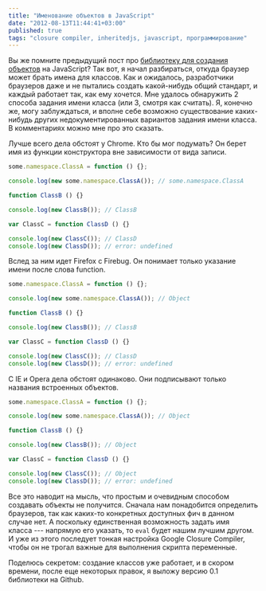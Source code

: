 ```yaml
---
title: "Именование объектов в JavaScript"
date: "2012-08-13T11:44:41+03:00"
published: true
tags: "closure compiler, inheritedjs, javascript, программирование"
---
```


Вы же помните предыдущий пост про [библиотеку для создания объектов](http://dikmax.name/post/jsclass) на JavaScript?
Так вот, я начал разбираться, откуда браузер может брать имена для классов. Как и ожидалось, разработчики браузеров
даже и не пытались создать какой-нибудь общий стандарт, и каждый работает так, как ему хочется. Мне удалось обнаружить
2 способа задания имени класса (или 3, смотря как считать). Я, конечно же, могу заблуждаться, и вполне себе возможно
существование каких-нибудь других недокументированных вариантов задания имени класса. В комментариях можно мне про это
сказать.

Лучше всего дела обстоят у Chrome. Кто бы мог подумать? Он берет имя из функции конструктора вне зависимости
от вида записи.

~~~~~javascript
some.namespace.ClassA = function () {};

console.log(new some.namespace.ClassA()); // some.namespace.ClassA

function ClassB () {}

console.log(new ClassB()); // ClassB

var ClassC = function ClassD () {}

console.log(new ClassC()); // ClassD
console.log(new ClassD()); // error: undefined
~~~~~

Вслед за ним идет Firefox с Firebug. Он понимает только указание имени после слова function. 

~~~~~javascript
some.namespace.ClassA = function () {};

console.log(new some.namespace.ClassA()); // Object

function ClassB () {}

console.log(new ClassB()); // ClassB

var ClassC = function ClassD () {}

console.log(new ClassC()); // ClassD
console.log(new ClassD()); // error: undefined
~~~~~

С IE и Opera дела обстоят одинаково. Они подписывают только названия встроенных объектов. 

~~~~~javascript
some.namespace.ClassA = function () {};

console.log(new some.namespace.ClassA()); // Object

function ClassB () {}

console.log(new ClassB()); // Object

var ClassC = function ClassD () {}

console.log(new ClassC()); // Object
console.log(new ClassD()); // error: undefined
~~~~~

Все это наводит на мысль, что простым и очевидным способом создавать объекты не получится. Сначала нам понадобится
определить браузеров, так как каких-то конкретных доступных фич в данном случае нет. А поскольку единственная
возможность задать имя класса&nbsp;--- напрямую его указать, то `eval` будет нашим лучшим другом. И уже из этого
последует тонкая настройка Google Closure Compiler, чтобы он не трогал важные для выполнения скрипта переменные.

Поделюсь секретом: создание классов уже работает, и в скором времени, после еще некоторых правок, я выложу версию 0.1
библиотеки на Github.
